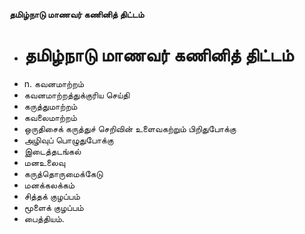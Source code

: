 **தமிழ்நாடு மாணவர் கணினித் திட்டம்**
- # தமிழ்நாடு மாணவர் கணினித் திட்டம்
- n. கவனமாற்றம்
- கவனமாற்றத்துக்குரிய செய்தி
- கருத்துமாற்றம்
- கவலைமாற்றம்
- ஒருதிசைக் கருத்துச் செறிவின் உளைவகற்றும் பிறிதுபோக்கு
- அழிவுப் பொழுதுபோக்கு
- இடைத்தடங்கல்
- மனஉலைவு
- கருத்தொருமைக்கேடு
- மனக்கலக்கம்
- சித்தக் குழப்பம்
- மூளைக் குழப்பம்
- பைத்தியம்.

